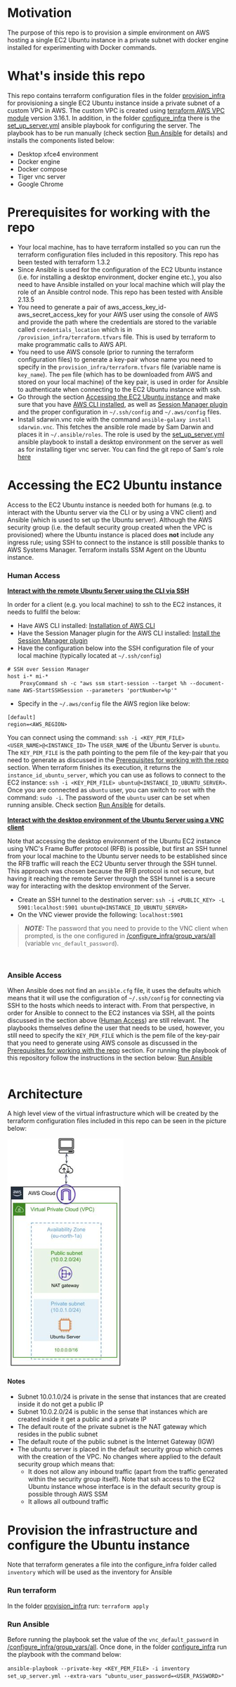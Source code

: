 # Motivation

The purpose of this repo is to provision a simple environment on AWS hosting a single EC2 Ubuntu instance in a private subnet with docker engine installed for experimenting with Docker commands.

# What's inside this repo<a name="repo_content"></a>

This repo contains terraform configuration files in the folder [provision_infra](/provision_infra/) for provisioning a single EC2 Ubuntu instance inside a private subnet of a custom VPC in AWS. The custom VPC is created using [terraform AWS VPC module](https://registry.terraform.io/modules/terraform-aws-modules/vpc/aws/latest) version 3.16.1. In addition, in the folder [configure_infra](/configure_infra/) there is the [set_up_server.yml](/configure_infra/set_up_server.yml) ansible playbook for configuring the server. The playbook has to be run manually (check section [Run Ansible](#run_ansible) for details) and installs the components listed below:
* Desktop xfce4 environment
* Docker engine
* Docker compose
* Tiger vnc server
* Google Chrome

# Prerequisites for working with the repo<a name="prerequisites"></a>

* Your local machine, has to have terraform installed so you can run the terraform configuration files included in this repository. This repo has been tested with terraform 1.3.2
* Since Ansible is used for the configuration of the EC2 Ubuntu instance (i.e. for installing a desktop environment, docker engine etc.), you also need to have Ansible installed on your local machine which will play the role of an Ansible control node. This repo has been tested with Ansible 2.13.5
* You need to generate a pair of aws_access_key_id-aws_secret_access_key for your AWS user using the console of AWS and provide the path where the credentials are stored to the variable called ```credentials_location``` which is in ```/provision_infra/terraform.tfvars``` file. This is used by terraform to make programmatic calls to AWS API.
* You need to use AWS console (prior to running the terraform configuration files) to generate a key-pair whose name you need to specify in the ``provision_infra/terraform.tfvars`` file (variable name is ```key_name```). The ```pem``` file (which has to be downloaded from AWS and stored on your local machine) of the key pair, is used in order for Ansible to authenticate when connecting to the EC2 Ubuntu instance with ssh.
* Go through the section [Accessing the EC2 Ubuntu instance](#access_instance) and make sure that you have [AWS CLI installed](https://docs.aws.amazon.com/cli/latest/userguide/getting-started-install.html), as well as [Session Manager plugin](https://docs.aws.amazon.com/systems-manager/latest/userguide/session-manager-working-with-install-plugin.html) and the proper configuration in ```~/.ssh/config``` and ```~/.aws/config``` files. 
* Install sdarwin.vnc role with the command ```ansible-galaxy install sdarwin.vnc```. This fetches the ansible role made by Sam Darwin and places it in ```~/.ansible/roles```. The role is used by the [set_up_server.yml](/configure_infra/set_up_server.yml) ansible playbook to install a desktop environment on the server as well as for installing tiger vnc server. You can find the git repo of Sam's role [here](https://github.com/sdarwin/Ansible-VNC)


# Accessing the EC2 Ubuntu instance<a name="access_instance"></a>

Access to the EC2 Ubuntu instance is needed both for humans (e.g. to interact with the Ubuntu server via the CLI or by using a VNC client) and Ansible (which is used to set up the Ubuntu server). Although the AWS security group (i.e. the default security group created when the VPC is provisioned) where the Ubuntu instance is placed does **not** include any ingress rule; using SSH to connect to the instance is still possible thanks to AWS Systems Manager. Terraform installs SSM Agent on the Ubuntu instance.   

### Human Access<a name="human_access"></a>

<ins>**Interact with the remote Ubuntu Server using the CLI via SSH**</ins> 

In order for a client (e.g. you local machine) to ssh to the EC2 instances, it needs to fullfil the below:

* Have AWS CLI installed: [Installation of AWS CLI](https://docs.aws.amazon.com/cli/latest/userguide/getting-started-install.html)
* Have the Session Manager plugin for the AWS CLI installed: [Install the Session Manager plugin](https://docs.aws.amazon.com/systems-manager/latest/userguide/session-manager-working-with-install-plugin.html)
* Have the configuration below into the SSH configuration file of your local machine (typically located at ```~/.ssh/config```)
```shell
# SSH over Session Manager
host i-* mi-*
    ProxyCommand sh -c "aws ssm start-session --target %h --document-name AWS-StartSSHSession --parameters 'portNumber=%p'"
```
* Specify in the ```~/.aws/config``` file the AWS region like below:
```shell
[default]
region=<AWS_REGION>
```
You can connect using the command: ```ssh -i <KEY_PEM_FILE> <USER_NAME>@<INSTANCE_ID>```
The ```USER_NAME``` of the Ubuntu Server is ```ubuntu```. The ```KEY_PEM_FILE``` is the path pointing to the pem file of the key-pair that you need to generate as discussed in the [Prerequisites for working with the repo](#prerequisites) section.
When terraform finishes its execution, it returns  the ```instance_id_ubuntu_server```, which you can use as follows to connect to the EC2 instance: ```ssh -i <KEY_PEM_FILE> ubuntu@<INSTANCE_ID_UBUNTU_SERVER>```. Once you are connected as ```ubuntu``` user, you can switch to ```root``` with the command: ```sudo -i```. The password of the ```ubuntu``` user can be set when running ansible. Check section [Run Ansible](#run_ansible) for details. 
<br/><br/>
<ins>**Interact with the desktop environment of the Ubuntu Server using a VNC client**</ins>

Note that accessing the desktop environment of the Ubuntu EC2 instance using VNC's Frame Buffer protocol (RFB) is possible, but first an SSH tunnel from your local machine to the Ubuntu server needs to be established since the RFB traffic will reach the EC2 Ubuntu server through the SSH tunnel. This approach was chosen because the RFB protocol is not secure, but having it reaching the remote Server through the SSH tunnel is a secure way for interacting with the desktop environment of the Server. 

* Create an SSH tunnel to the destination server: ```ssh -i <PUBLIC_KEY> -L 5901:localhost:5901 ubuntu@<INSTANCE_ID_UBUNTU_SERVER>```
* On the VNC viewer provide the following: ```localhost:5901```
> **_NOTE:_**  The password that you need to provide to the VNC client when prompted, is the one configured in [/configure_infra/group_vars/all](/configure_infra/group_vars/all) (variable ```vnc_default_password```).

<br/>

### Ansible Access
When Ansible does not find an ```ansible.cfg``` file, it uses the defaults which means that it will use the configuration of ```~/.ssh/config``` for connecting via SSH to the hosts which needs to interact with. From that perspective, in order for Ansible to connect to the EC2 instances via SSH, all the points discussed in the section above ([Human Access](#human_access)) are still relevant. The playbooks themselves define the user that needs to be used, however, you still need to specify the ```KEY_PEM_FILE``` which is the pem file of the key-pair that you need to generate using AWS console as discussed in the [Prerequisites for working with the repo](#prerequisites) section.
For running the playbook of this repository follow the instructions in the section below: [Run Ansible](#run_ansible)
<br/><br/>

# Architecture<a name="architecture"></a>

A high level view of the virtual infrastructure which will be created by the terraform configuration files included in this repo can be seen in the picture below: 

 ![High Level Setup](/assets/images/Ubuntu-Server-AWS.png)
 #### Notes
- Subnet 10.0.1.0/24 is private in the sense that instances that are created inside it do not get a public IP
- Subnet 10.0.2.0/24 is public in the sense that instances which are created inside it get a public and a private IP
- The default route of the private subnet is the NAT gateway which resides in the public subnet 
- The default route of the public subnet is the Internet Gateway (IGW)
- The ubuntu server is placed in the default security group which comes with the creation of the VPC. No changes where applied to the default security group which means that:
  - It does not allow any inbound traffic (apart from the traffic generated within the security group itself). Note that ssh access to the EC2 Ubuntu instance whose interface is in the default security group is possible through AWS SSM
  - It allows all outbound traffic 

# Provision the infrastructure and configure the Ubuntu instance<a name="run_scripts"></a>
Note that terraform generates a file into the configure_infra folder called ```inventory``` which will be used as the inventory for Ansible
### Run terraform
In the folder [provision_infra](/provision_infra/) run:
```terraform apply```

### Run Ansible<a name="run_ansible"></a>
Before running the playbook set the value of the ```vnc_default_password``` in [/configure_infra/group_vars/all](/configure_infra/group_vars/all). Once done, in the folder [configure_infra](/configure_infra/) run the playbook with the command below: 

```ansible-playbook --private-key <KEY_PEM_FILE> -i inventory set_up_server.yml --extra-vars "ubuntu_user_password=<USER_PASSWORD>"```
